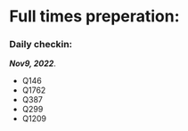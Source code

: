 # Full times preperation: 

### Daily checkin:  

***Nov9, 2022***.
 - Q146 
 - Q1762
 - Q387 
 - Q299 
 - Q1209 
